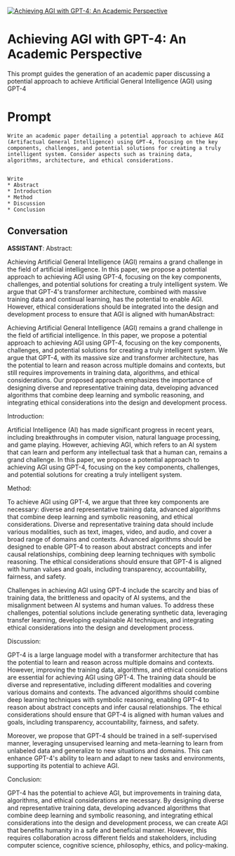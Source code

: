 
[![Achieving AGI with GPT-4: An Academic Perspective](https://flow-prompt-covers.s3.us-west-1.amazonaws.com/icon/vintage/vint_2.png)]()
# Achieving AGI with GPT-4: An Academic Perspective 
This prompt guides the generation of an academic paper discussing a potential approach to achieve Artificial General Intelligence (AGI) using GPT-4

# Prompt

```
Write an academic paper detailing a potential approach to achieve AGI (Artifactual General Intelligence) using GPT-4, focusing on the key components, challenges, and potential solutions for creating a truly intelligent system. Consider aspects such as training data, algorithms, architecture, and ethical considerations.


Write
* Abstract
* Introduction
* Method
* Discussion
* Conclusion
```

## Conversation

**ASSISTANT**: Abstract:

Achieving Artificial General Intelligence (AGI) remains a grand challenge in the field of artificial intelligence. In this paper, we propose a potential approach to achieving AGI using GPT-4, focusing on the key components, challenges, and potential solutions for creating a truly intelligent system. We argue that GPT-4's transformer architecture, combined with massive training data and continual learning, has the potential to enable AGI. However, ethical considerations should be integrated into the design and development process to ensure that AGI is aligned with humanAbstract:

Achieving Artificial General Intelligence (AGI) remains a grand challenge in the field of artificial intelligence. In this paper, we propose a potential approach to achieving AGI using GPT-4, focusing on the key components, challenges, and potential solutions for creating a truly intelligent system. We argue that GPT-4, with its massive size and transformer architecture, has the potential to learn and reason across multiple domains and contexts, but still requires improvements in training data, algorithms, and ethical considerations. Our proposed approach emphasizes the importance of designing diverse and representative training data, developing advanced algorithms that combine deep learning and symbolic reasoning, and integrating ethical considerations into the design and development process.



Introduction:

Artificial Intelligence (AI) has made significant progress in recent years, including breakthroughs in computer vision, natural language processing, and game playing. However, achieving AGI, which refers to an AI system that can learn and perform any intellectual task that a human can, remains a grand challenge. In this paper, we propose a potential approach to achieving AGI using GPT-4, focusing on the key components, challenges, and potential solutions for creating a truly intelligent system.



Method:

To achieve AGI using GPT-4, we argue that three key components are necessary: diverse and representative training data, advanced algorithms that combine deep learning and symbolic reasoning, and ethical considerations. Diverse and representative training data should include various modalities, such as text, images, video, and audio, and cover a broad range of domains and contexts. Advanced algorithms should be designed to enable GPT-4 to reason about abstract concepts and infer causal relationships, combining deep learning techniques with symbolic reasoning. The ethical considerations should ensure that GPT-4 is aligned with human values and goals, including transparency, accountability, fairness, and safety.



Challenges in achieving AGI using GPT-4 include the scarcity and bias of training data, the brittleness and opacity of AI systems, and the misalignment between AI systems and human values. To address these challenges, potential solutions include generating synthetic data, leveraging transfer learning, developing explainable AI techniques, and integrating ethical considerations into the design and development process.



Discussion:

GPT-4 is a large language model with a transformer architecture that has the potential to learn and reason across multiple domains and contexts. However, improving the training data, algorithms, and ethical considerations are essential for achieving AGI using GPT-4. The training data should be diverse and representative, including different modalities and covering various domains and contexts. The advanced algorithms should combine deep learning techniques with symbolic reasoning, enabling GPT-4 to reason about abstract concepts and infer causal relationships. The ethical considerations should ensure that GPT-4 is aligned with human values and goals, including transparency, accountability, fairness, and safety.



Moreover, we propose that GPT-4 should be trained in a self-supervised manner, leveraging unsupervised learning and meta-learning to learn from unlabeled data and generalize to new situations and domains. This can enhance GPT-4's ability to learn and adapt to new tasks and environments, supporting its potential to achieve AGI.



Conclusion:

GPT-4 has the potential to achieve AGI, but improvements in training data, algorithms, and ethical considerations are necessary. By designing diverse and representative training data, developing advanced algorithms that combine deep learning and symbolic reasoning, and integrating ethical considerations into the design and development process, we can create AGI that benefits humanity in a safe and beneficial manner. However, this requires collaboration across different fields and stakeholders, including computer science, cognitive science, philosophy, ethics, and policy-making.


